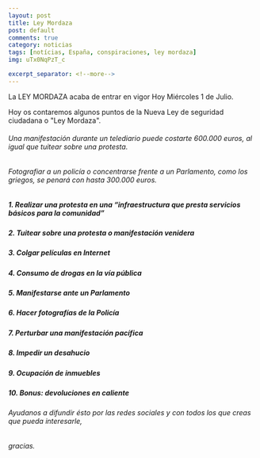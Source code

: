 ```yaml
---
layout: post
title: Ley Mordaza
post: default
comments: true
category: noticias
tags: [notícias, España, conspiraciones, ley mordaza]
img: uTx0NqPzT_c

excerpt_separator: <!--more-->
---
```


La LEY MORDAZA acaba de entrar en vigor Hoy Miércoles 1 de Julio.

Hoy os contaremos algunos puntos de la Nueva Ley de seguridad ciudadana o "Ley Mordaza".

<!--more-->

###### Una manifestación durante un telediario puede costarte 600.000 euros, al igual que tuitear sobre una protesta.


###### Fotografiar a un policía o concentrarse frente a un Parlamento, como los griegos, se penará con hasta 300.000 euros.


##### 1. Realizar una protesta en una “infraestructura que presta servicios básicos para la comunidad”

##### 2. Tuitear sobre una protesta o manifestación venidera

##### 3. Colgar películas en Internet

##### 4. Consumo de drogas en la vía pública

##### 5. Manifestarse ante un Parlamento

##### 6. Hacer fotografías de la Policía

##### 7. Perturbar una manifestación pacífica

##### 8. Impedir un desahucio

##### 9. Ocupación de inmuebles

##### 10. Bonus: devoluciones en caliente


###### Ayudanos a difundir ésto por las redes sociales y con todos los que creas que pueda interesarle, 

###### gracias.


